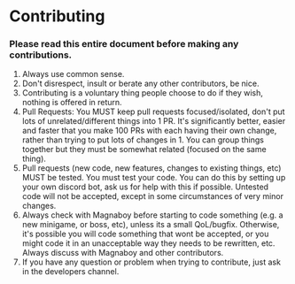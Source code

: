 # Contributing

### Please read this entire document before making any contributions.

1. Always use common sense.
2. Don't disrespect, insult or berate any other contributors, be nice.
3. Contributing is a voluntary thing people choose to do if they wish, nothing is offered in return.
4. Pull Requests: You MUST keep pull requests focused/isolated, don't put lots of unrelated/different things into 1 PR. It's significantly better, easier and faster that you make 100 PRs with each having their own change, rather than trying to put lots of changes in 1. You can group things together but they must be somewhat related (focused on the same thing).
5. Pull requests (new code, new features, changes to existing things, etc) MUST be tested. You must test your code. You can do this by setting up your own discord bot, ask us for help with this if possible. Untested code will not be accepted, except in some circumstances of very minor changes.
6. Always check with Magnaboy before starting to code something (e.g. a new minigame, or boss, etc), unless its a small QoL/bugfix. Otherwise, it's possible you will code something that wont be accepted, or you might code it in an unacceptable way they needs to be rewritten, etc. Always discuss with Magnaboy and other contributors.
7. If you have any question or problem when trying to contribute, just ask in the developers channel.